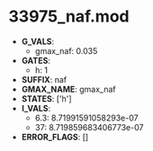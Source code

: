 # 33975_naf.mod

- **G_VALS**:
  - gmax_naf: 0.035
- **GATES**:
  - h: 1
- **SUFFIX**: naf
- **GMAX_NAME**: gmax_naf
- **STATES**: ['h']
- **I_VALS**:
  - 6.3: 8.71991591058293e-07
  - 37: 8.719859683406773e-07
- **ERROR_FLAGS**: []
